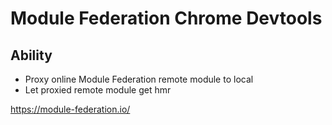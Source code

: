 # Module Federation Chrome Devtools

## Ability

- Proxy online Module Federation remote module to local
- Let proxied remote module get hmr

https://module-federation.io/
